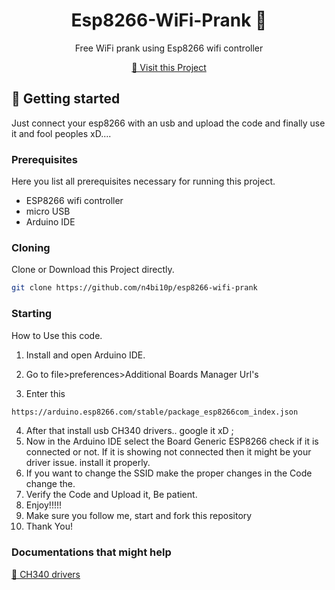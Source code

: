 
<h1 align="center" style="font-weight: bold;">Esp8266-WiFi-Prank 👾</h1>


<p align="center">Free WiFi prank using Esp8266 wifi controller</p>


<p align="center">
<a href="https://github.com/n4bi10p/esp8266-wifi-prank">📱 Visit this Project</a>
</p>

<h2 id="started">🚀 Getting started</h2>

Just connect your esp8266 with an usb and upload the code and finally use it and fool peoples xD....

<h3>Prerequisites</h3>

Here you list all prerequisites necessary for running this project.

- ESP8266 wifi controller
- micro USB
- Arduino IDE

<h3>Cloning</h3>

Clone or Download this Project directly.

```bash
git clone https://github.com/n4bi10p/esp8266-wifi-prank
```

<h3>Starting</h3>

How to Use this code.

1. Install and open Arduino IDE.
2. Go to file>preferences>Additional Boards Manager Url's 

3. Enter this 
```bash
https://arduino.esp8266.com/stable/package_esp8266com_index.json
```
4. After that install usb CH340 drivers.. google it xD ;
5. Now in the Arduino IDE select the Board Generic ESP8266 check if it is connected or not. If it is showing not connected then it might be your driver issue. install it properly.
6. If you want to change the SSID make the proper changes in the Code change the.
7. Verify the Code and Upload it, Be patient.
8. Enjoy!!!!!
9. Make sure you follow me, start and fork this repository
10. Thank You! 


<h3>Documentations that might help</h3>

[📝 CH340 drivers](https://sparks.gogo.co.nz/ch340.html)


